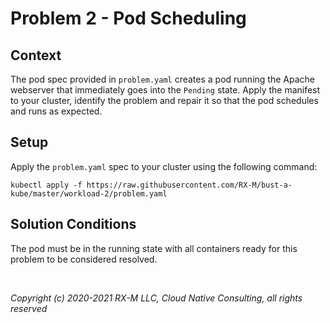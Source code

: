 # Problem 2 - Pod Scheduling


## Context

The pod spec provided in `problem.yaml` creates a pod running the Apache webserver that immediately goes into the
`Pending` state. Apply the manifest to your cluster, identify the problem and repair it so that the pod schedules and
runs as expected.


## Setup

Apply the `problem.yaml` spec to your cluster using the following command:

```
kubectl apply -f https://raw.githubusercontent.com/RX-M/bust-a-kube/master/workload-2/problem.yaml
```


## Solution Conditions

The pod must be in the running state with all containers ready for this problem to be considered resolved.

<br>

_Copyright (c) 2020-2021 RX-M LLC, Cloud Native Consulting, all rights reserved_

[RX-M LLC]: https://rx-m.io/rxm-cnc.svg "RX-M LLC"
